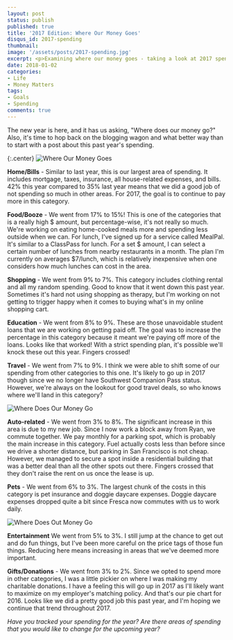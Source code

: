 ```yaml
---
layout: post
status: publish
published: true
title: '2017 Edition: Where Our Money Goes'
disqus_id: 2017-spending
thumbnail: 
image: '/assets/posts/2017-spending.jpg'
excerpt: <p>Examining where our money goes - taking a look at 2017 spending and comparing to 2016.</p>
date: 2018-01-02
categories:
- Life
- Money Matters
tags:
- Goals
- Spending
comments: true
---
```

The new year is here, and it has us asking, "Where does our money go?" Also, it's time to hop back on the blogging wagon and what better way than to start with a post about this past year's spending.

{:.center}
![Where Our Money Goes]({{site.url}}/assets/posts/2017-spending.jpg "Where Our Money Goes")

**Home/Bills** - Similar to last year, this is our largest area of spending. It includes mortgage, taxes, insurance, all house-related expenses, and bills. 42% this year compared to 35% last year means that we did a good job of not spending so much in other areas. For 2017, the goal is to continue to pay more in this category.

**Food/Booze** - We went from 17% to 15%! This is one of the categories that is a really high $ amount, but percentage-wise, it's not really so much. We're working on eating home-cooked meals more and spending less outside when we can. For lunch, I've signed up for a service called MealPal. It's similar to a ClassPass for lunch. For a set $ amount, I can select a certain number of lunches from nearby restaurants in a month. The plan I'm currently on averages $7/lunch, which is relatively inexpensive when one considers how much lunches can cost in the area. 

**Shopping** - We went from 9% to 7%. This category includes clothing rental and all my random spending. Good to know that it went down this past year. Sometimes it's hard not using shopping as therapy, but I'm working on not getting to trigger happy when it comes to buying what's in my online shopping cart. 

**Education** - We went from 8% to 9%. These are those unavoidable student loans that we are working on getting paid off. The goal was to increase the percentage in this category because it meant we're paying off more of the loans. Looks like that worked! With a strict spending plan, it's possible we'll knock these out this year. Fingers crossed! 

**Travel** - We went from 7% to 9%. I think we were able to shift some of our spending from other categories to this one. It's likely to go up in 2017 though since we no longer have Southwest Companion Pass status. However, we're always on the lookout for good travel deals, so who knows where we'll land in this category?

![Where Does Our Money Go](https://c2.staticflickr.com/2/1443/26114394283_2011f73c99_b.jpg)

**Auto-related** - We went from 3% to 8%. The significant increase in this area is due to my new job. Since I now work a block away from Ryan, we commute together. We pay monthly for a parking spot, which is probably the main increase in this category. Fuel actually costs less than before since we drive a shorter distance, but parking in San Francisco is not cheap. However, we managed to secure a spot inside a residential building that was a better deal than all the other spots out there. Fingers crossed that they don't raise the rent on us once the lease is up. 

**Pets** - We went from 6% to 3%. The largest chunk of the costs in this category is pet insurance and doggie daycare expenses. Doggie daycare expenses dropped quite a bit since Fresca now commutes with us to work daily.

![Where Does Out Money Go](https://c2.staticflickr.com/2/1539/26415128520_385f6122d1_b.jpg)

**Entertainment** We went from 5% to 3%. I still jump at the chance to get out and do fun things, but I've been more careful on the price tags of those fun things. Reducing here means increasing in areas that we've deemed more important. 

**Gifts/Donations** - We went from 3% to 2%. Since we opted to spend more in other categories, I was a little pickier on where I was making my charitable donations. I have a feeling this will go up in 2017 as I'll likely want to maximize on my employer's matching policy. And that's our pie chart for 2016\. Looks like we did a pretty good job this past year, and I'm hoping we continue that trend throughout 2017. 

_Have you tracked your spending for the year? Are there areas of spending that you would like to change for the upcoming year?_